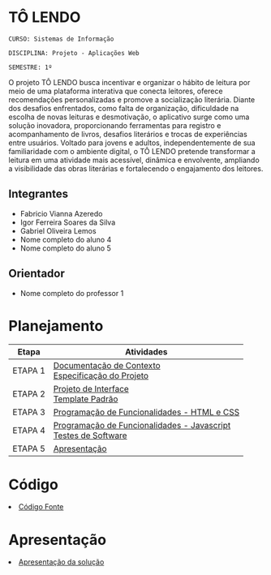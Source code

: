 # TÔ LENDO

`CURSO: Sistemas de Informação`

`DISCIPLINA: Projeto - Aplicações Web`

`SEMESTRE: 1º`

O projeto TÔ LENDO busca incentivar e organizar o hábito de leitura por meio de uma plataforma interativa que conecta leitores, oferece recomendações personalizadas e promove a socialização literária. Diante dos desafios enfrentados, como falta de organização, dificuldade na escolha de novas leituras e desmotivação, o aplicativo surge como uma solução inovadora, proporcionando ferramentas para registro e acompanhamento de livros, desafios literários e trocas de experiências entre usuários. Voltado para jovens e adultos, independentemente de sua familiaridade com o ambiente digital, o TÔ LENDO pretende transformar a leitura em uma atividade mais acessível, dinâmica e envolvente, ampliando a visibilidade das obras literárias e fortalecendo o engajamento dos leitores.

## Integrantes

* Fabricio Vianna Azeredo
* Igor Ferreira Soares da Silva
* Gabriel Oliveira Lemos
* Nome completo do aluno 4
* Nome completo do aluno 5


## Orientador

* Nome completo do professor 1

# Planejamento

| Etapa         | Atividades |
|  :----:   | ----------- |
| ETAPA 1         |[Documentação de Contexto](docs/context.md) <br> [Especificação do Projeto](docs/especification.md) |
| ETAPA 2         |[Projeto de Interface](docs/interface.md) <br> [Template Padrão](docs/template.md) |
| ETAPA 3         |[Programação de Funcionalidades - HTML e CSS](docs/development.md) |
| ETAPA 4        |[Programação de Funcionalidades - Javascript](docs/development.md) <br> [Testes de Software ](docs/tests.md) |
| ETAPA 5         | [Apresentação](presentation/README.md) |

# Código

<li><a href="src/README.md"> Código Fonte</a></li>

# Apresentação

<li><a href="presentation/README.md"> Apresentação da solução</a></li>
